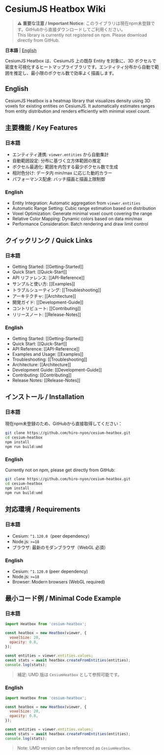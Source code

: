 # CesiumJS Heatbox Wiki

> **⚠️ 重要な注意 / Important Notice**: このライブラリは現在npm未登録です。GitHubから直接ダウンロードしてご利用ください。  
> This library is currently not registered on npm. Please download directly from GitHub.

**日本語** | [English](#english)

CesiumJS Heatbox は、CesiumJS 上の既存 Entity を対象に、3D ボクセルで密度を可視化するヒートマップライブラリです。エンティティ分布から自動で範囲を推定し、最小限のボクセル数で効率よく描画します。

## English

CesiumJS Heatbox is a heatmap library that visualizes density using 3D voxels for existing entities on CesiumJS. It automatically estimates ranges from entity distribution and renders efficiently with minimal voxel count.

## 主要機能 / Key Features

### 日本語
- エンティティ連携: `viewer.entities` から自動集計
- 自動範囲設定: 分布に基づく立方体範囲の推定
- ボクセル最適化: 範囲を内包する最少ボクセル数で生成
- 相対色分け: データ内 min/max に応じた動的カラー
- パフォーマンス配慮: バッチ描画と描画上限制御

### English
- Entity Integration: Automatic aggregation from `viewer.entities`
- Automatic Range Setting: Cubic range estimation based on distribution
- Voxel Optimization: Generate minimal voxel count covering the range
- Relative Color Mapping: Dynamic colors based on data min/max
- Performance Consideration: Batch rendering and draw limit control

## クイックリンク / Quick Links

### 日本語
- Getting Started: [[Getting-Started]]
- Quick Start: [[Quick-Start]]
- API リファレンス: [[API-Reference]]
- サンプルと使い方: [[Examples]]
- トラブルシューティング: [[Troubleshooting]]
- アーキテクチャ: [[Architecture]]
- 開発ガイド: [[Development-Guide]]
- コントリビュート: [[Contributing]]
- リリースノート: [[Release-Notes]]

### English
- Getting Started: [[Getting-Started]]
- Quick Start: [[Quick-Start]]
- API Reference: [[API-Reference]]
- Examples and Usage: [[Examples]]
- Troubleshooting: [[Troubleshooting]]
- Architecture: [[Architecture]]
- Development Guide: [[Development-Guide]]
- Contributing: [[Contributing]]
- Release Notes: [[Release-Notes]]

## インストール / Installation

### 日本語
現在npm未登録のため、GitHubから直接取得してください：
```bash
git clone https://github.com/hiro-nyon/cesium-heatbox.git
cd cesium-heatbox
npm install
npm run build:umd
```

### English
Currently not on npm, please get directly from GitHub:
```bash
git clone https://github.com/hiro-nyon/cesium-heatbox.git
cd cesium-heatbox
npm install
npm run build:umd
```

## 対応環境 / Requirements

### 日本語
- Cesium: `^1.120.0`（peer dependency）
- Node.js: `>=18`
- ブラウザ: 最新のモダンブラウザ（WebGL 必須）

### English
- Cesium: `^1.120.0` (peer dependency)
- Node.js: `>=18`
- Browser: Modern browsers (WebGL required)

## 最小コード例 / Minimal Code Example

### 日本語
```javascript
import Heatbox from 'cesium-heatbox';

const heatbox = new Heatbox(viewer, {
  voxelSize: 20,
  opacity: 0.8,
});

const entities = viewer.entities.values;
const stats = await heatbox.createFromEntities(entities);
console.log(stats);
```

> 補足: UMD 版は `CesiumHeatbox` として参照可能です。

### English
```javascript
import Heatbox from 'cesium-heatbox';

const heatbox = new Heatbox(viewer, {
  voxelSize: 20,
  opacity: 0.8,
});

const entities = viewer.entities.values;
const stats = await heatbox.createFromEntities(entities);
console.log(stats);
```

> Note: UMD version can be referenced as `CesiumHeatbox`.
